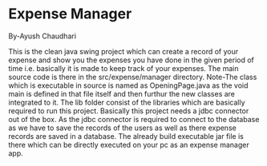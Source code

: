 # Expense Manager
By-Ayush Chaudhari

This is the clean java swing project which can create a record of your expense and show you the expenses you have done in the given period of time i.e. basically it is made to keep track of your expenses.
The main source code is there in the src/expense/manager directory. Note-The class which is executable in source is named as OpeningPage.java as the void main is defined in that file itself and then furthur the new classes are integrated to it.
The lib folder consist of the libraries which are basically required to run this project. Basically this project needs a jdbc connector out of the box. As the jdbc connector is required to connect to the database as we have to save the records of the users as well as there expense records are saved in a database.
The already build executable jar file is there which can be directly executed on your pc as an expense manager app.
